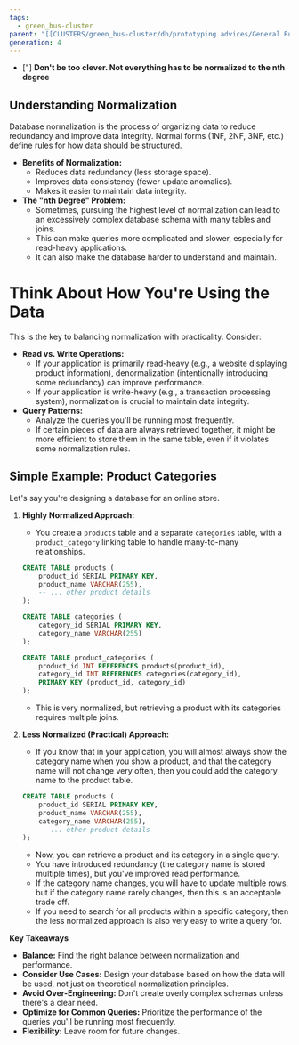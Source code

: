 ```yaml
---
tags:
  - green_bus-cluster
parent: "[[CLUSTERS/green_bus-cluster/db/prototyping advices/General Rules|General Rules]]"
generation: 4
---
```

- ["] **Don't be too clever. Not everything has to be normalized to the nth degree**
## Understanding Normalization
Database normalization is the process of organizing data to reduce redundancy and improve data integrity. Normal forms (1NF, 2NF, 3NF, etc.) define rules for how data should be structured.
- **Benefits of Normalization:**
    - Reduces data redundancy (less storage space).
    - Improves data consistency (fewer update anomalies).
    - Makes it easier to maintain data integrity.
- **The "nth Degree" Problem:**
    - Sometimes, pursuing the highest level of normalization can lead to an excessively complex database schema with many tables and joins.
    - This can make queries more complicated and slower, especially for read-heavy applications.
    - It can also make the database harder to understand and maintain.

# Think About How You're Using the Data
This is the key to balancing normalization with practicality. Consider:
- **Read vs. Write Operations:**
    - If your application is primarily read-heavy (e.g., a website displaying product information), denormalization (intentionally introducing some redundancy) can improve performance.
    - If your application is write-heavy (e.g., a transaction processing system), normalization is crucial to maintain data integrity.
- **Query Patterns:**    
    - Analyze the queries you'll be running most frequently.
    - If certain pieces of data are always retrieved together, it might be more efficient to store them in the same table, even if it violates some normalization rules.

## Simple Example: Product Categories
Let's say you're designing a database for an online store.
1. **Highly Normalized Approach:**
    - You create a `products` table and a separate `categories` table, with a `product_category` linking table to handle many-to-many relationships.
    ```sql
    CREATE TABLE products (
        product_id SERIAL PRIMARY KEY,
        product_name VARCHAR(255),
        -- ... other product details
    );
    
    CREATE TABLE categories (
        category_id SERIAL PRIMARY KEY,
        category_name VARCHAR(255)
    );
    
    CREATE TABLE product_categories (
        product_id INT REFERENCES products(product_id),
        category_id INT REFERENCES categories(category_id),
        PRIMARY KEY (product_id, category_id)
    );
    ```
    
    - This is very normalized, but retrieving a product with its categories requires multiple joins.

2. **Less Normalized (Practical) Approach:**
    - If you know that in your application, you will almost always show the category name when you show a product, and that the category name will not change very often, then you could add the category name to the product table.
    ```sql
    CREATE TABLE products (
        product_id SERIAL PRIMARY KEY,
        product_name VARCHAR(255),
        category_name VARCHAR(255),
        -- ... other product details
    );
    ```
    
    - Now, you can retrieve a product and its category in a single query.
    - You have introduced redundancy (the category name is stored multiple times), but you've improved read performance.
    - If the category name changes, you will have to update multiple rows, but if the category name rarely changes, then this is an acceptable trade off.
    - If you need to search for all products within a specific category, then the less normalized approach is also very easy to write a query for.

**Key Takeaways**

- **Balance:** Find the right balance between normalization and performance.
- **Consider Use Cases:** Design your database based on how the data will be used, not just on theoretical normalization principles.
- **Avoid Over-Engineering:** Don't create overly complex schemas unless there's a clear need.
- **Optimize for Common Queries:** Prioritize the performance of the queries you'll be running most frequently.
- **Flexibility:** Leave room for future changes.